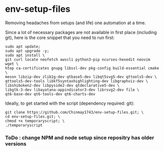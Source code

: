# env-setup-files

Removing headaches from setups (and life) one automation at a time.

Since a lot of necessary packages are not available in first place (including git), here is the core snippet that you need to run first:

```
sudo apt update;
sudo apt upgrade -y;
sudo apt install \
git curl locate neofetch awscli python3-pip ncurses-hexedit neovim wget \
htop ca-certificates gnupg libssl-dev pkg-config build-essential cmake \
meson libzip-dev zlib1g-dev qtbase5-dev libqt5svg5-dev qttools5-dev \
qttools5-dev-tools libkf5syntaxhighlighting-dev libgraphviz-dev \
libshiboken2-dev libpyside2-dev qtdeclarative5-dev \
libgtk-3-dev libayatana-appindicator3-dev librsvg2-dev file \
qt6-base-dev qt6-tools-dev qt6-charts-dev
```

Ideally, to get started with the script (dependency required: git):

```
git clone https://github.com/Chinmay1743/env-setup-files.git; \
cd env-setup-files.git; \
chmod +x temporaryscript; \
./temporaryscript
```

### ToDo : change NPM and node setup since repositry has older versions




